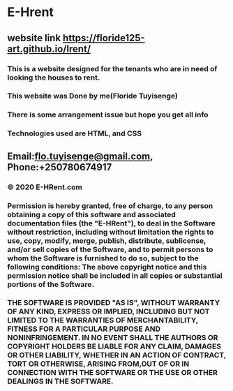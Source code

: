 # E-Hrent
## website link https://floride125-art.github.io/Irent/
### This is a website designed for the tenants who are in need of looking the houses to rent.
### This website was Done by me(Floride Tuyisenge)
### There is some arrangement issue but hope you get all info
### Technologies used are HTML, and CSS
## Email:flo.tuyisenge@gmail.com, Phone:+250780674917
### © 2020 E-HRent.com 
### Permission is hereby granted, free of charge, to any person obtaining a copy of this software and associated documentation files (the "E-HRent"), to deal in the Software without restriction, including without limitation the rights to use, copy, modify, merge, publish, distribute, sublicense, and/or sell copies of the Software, and to permit persons to whom the Software is furnished to do so, subject to the following conditions: The above copyright notice and this permission notice shall be included in all copies or substantial portions of the Software.

### THE SOFTWARE IS PROVIDED "AS IS", WITHOUT WARRANTY OF ANY KIND, EXPRESS OR IMPLIED, INCLUDING BUT NOT LIMITED TO THE WARRANTIES OF MERCHANTABILITY, FITNESS FOR A PARTICULAR PURPOSE AND NONINFRINGEMENT. IN NO EVENT SHALL THE AUTHORS OR COPYRIGHT HOLDERS BE LIABLE FOR ANY CLAIM, DAMAGES OR OTHER LIABILITY, WHETHER IN AN ACTION OF CONTRACT, TORT OR OTHERWISE, ARISING FROM,OUT OF OR IN CONNECTION WITH THE SOFTWARE OR THE USE OR OTHER DEALINGS IN THE SOFTWARE.
